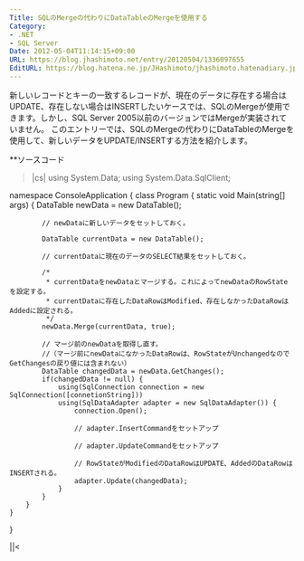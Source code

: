 ```yaml
---
Title: SQLのMergeの代わりにDataTableのMergeを使用する
Category:
- .NET
- SQL Server
Date: 2012-05-04T11:14:15+09:00
URL: https://blog.jhashimoto.net/entry/20120504/1336097655
EditURL: https://blog.hatena.ne.jp/JHashimoto/jhashimoto.hatenadiary.jp/atom/entry/12921228815717256346
---
```


新しいレコードとキーの一致するレコードが、現在のデータに存在する場合はUPDATE、存在しない場合はINSERTしたいケースでは、SQLのMergeが使用できます。しかし、SQL Server 2005以前のバージョンではMergeが実装されていません。
このエントリーでは、SQLのMergeの代わりにDataTableのMergeを使用して、新しいデータをUPDATE/INSERTする方法を紹介します。

**ソースコード
>|cs|
using System.Data;
using System.Data.SqlClient;

namespace ConsoleApplication {
    class Program {
        static void Main(string[] args) {
            DataTable newData = new DataTable();
            
            // newDataに新しいデータをセットしておく。

            DataTable currentData = new DataTable();

            // currentDataに現在のデータのSELECT結果をセットしておく。 

            /*
             * currentDataをnewDataとマージする。これによってnewDataのRowStateを設定する。
             * currentDataに存在したDataRowはModified、存在しなかったDataRowはAddedに設定される。
             */
            newData.Merge(currentData, true);

            // マージ前のnewDataを取得し直す。
            //（マージ前にnewDataになかったDataRowは、RowStateがUnchangedなのでGetChangesの戻り値には含まれない）
            DataTable changedData = newData.GetChanges();
            if(changedData != null) {
                using(SqlConnection connection = new SqlConnection([connetionString]))
                using(SqlDataAdapter adapter = new SqlDataAdapter()) {
                    connection.Open();

                    // adapter.InsertCommandをセットアップ
                    
                    // adapter.UpdateCommandをセットアップ

                    // RowStateがModifiedのDataRowはUPDATE、AddedのDataRowはINSERTされる。
                    adapter.Update(changedData);
                }
            }
        }
    }
}

||<
